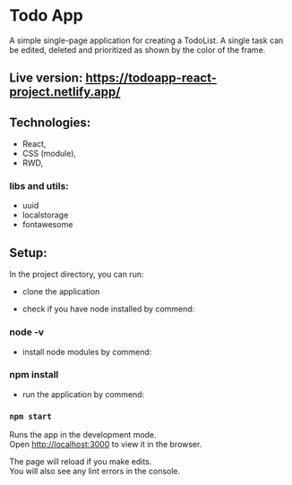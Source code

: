 # Todo App

A simple single-page application for creating a TodoList. A single task can be edited, deleted and prioritized as shown by the color of the frame.

## Live version: https://todoapp-react-project.netlify.app/

## Technologies:

- React,
- CSS (module),
- RWD,

### libs and utils:

- uuid
- localstorage
- fontawesome

## Setup:

In the project directory, you can run:

- clone the application

- check if you have node installed by commend:

### node -v

- install node modules by commend:

### npm install

- run the application by commend:

### `npm start`

Runs the app in the development mode.\
Open [http://localhost:3000](http://localhost:3000) to view it in the browser.

The page will reload if you make edits.\
You will also see any lint errors in the console.
